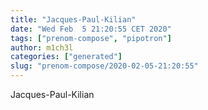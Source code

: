 ```yaml
---
title: "Jacques-Paul-Kilian"
date: "Wed Feb  5 21:20:55 CET 2020"
tags: ["prenom-compose", "pipotron"]
author: m1ch3l
categories: ["generated"]
slug: "prenom-compose/2020-02-05-21:20:55"
---
```


Jacques-Paul-Kilian

